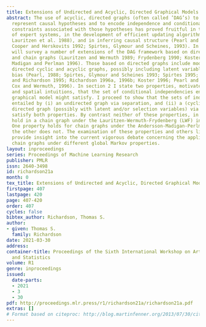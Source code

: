 ```yaml
---
title: Extensions of Undirected and Acyclic, Directed Graphical Models
abstract: The use of acyclic, directed graphs (often called ’DAG’s) to simultaneously
  represent causal hypotheses and to encode independence and conditional independence
  constraints associated with those hypotheses has proved fruitful in the construction
  of expert systems, in the development of efficient updating algorithms (Pearl, 1988,
  Lauritzen et al. 1988), and in inferring causal structure (Pearl and Verma, 1991;
  Cooper and Herskovits 1992; Spirtes, Glymour and Scheines, 1993). In section 1 I
  will survey a number of extensions of the DAG framework based on directed graphs
  and chain graphs (Lauritzen and Wermuth 1989; Frydenberg 1990; Koster 1996; Andersson,
  Madigan and Perlman 1996). Those based on directed graphs include models based on
  directed cyclic and acyclic graphs, possibly including latent variables and/or selection
  bias (Pearl, 1988; Spirtes, Glymour and Scheines 1993; Spirtes 1995; Spirtes, Meek,
  and Richardson 1995; Richardson 1996a, 1996b; Koster 1996; Pearl and Dechter 1996;
  Cox and Wermuth, 1996). In section 2 I state two properties, motivated by causal
  and spatial intuitions, that the set of conditional independencies entailed by a
  graphical model might satisfy. I proceed to show that the sets of independencies
  entailed by (i) an undirected graph via separation, and (ii) a (cyclic or acyclic)
  directed graph (possibly with latent and/or selection variables) via ct-separation,
  satisfy both properties. By contrast neither of these properties, in general, will
  hold in a chain graph under the Lauritzen-Wermuth-Frydenberg (LWF) interpretation.
  One property holds for chain graphs under the Andersson-Madigan-Perlman (AMP) interpretation,
  the other does not. The examination of these properties and others like them may
  provide insight into the current vigorous debate concerning the applicability of
  chain graphs under different global Markov properties.
layout: inproceedings
series: Proceedings of Machine Learning Research
publisher: PMLR
issn: 2640-3498
id: richardson21a
month: 0
tex_title: Extensions of Undirected and Acyclic, Directed Graphical Models
firstpage: 407
lastpage: 420
page: 407-420
order: 407
cycles: false
bibtex_author: Richardson, Thomas S.
author:
- given: Thomas S.
  family: Richardson
date: 2021-03-30
address:
container-title: Proceedings of the Sixth International Workshop on Artificial Intelligence
  and Statistics
volume: R1
genre: inproceedings
issued:
  date-parts:
  - 2021
  - 3
  - 30
pdf: http://proceedings.mlr.press/r1/richardson21a/richardson21a.pdf
extras: []
# Format based on citeproc: http://blog.martinfenner.org/2013/07/30/citeproc-yaml-for-bibliographies/
---
```

